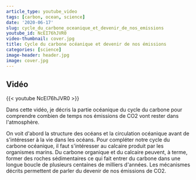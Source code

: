 ```yaml
---
article_type: youtube_video
tags: [carbon, ocean, science]
date: '2020-06-17'
slug: cycle_du_carbone_oceanique_et_devenir_de_nos_emissions
youtube_id: NcEI76hJVR0
video-thumbnail: cover.jpg
title: Cycle du carbone océanique et devenir de nos émissions
categories: [science]
image-header: header.jpg
image: cover.jpg
---
```


## Vidéo

{{< youtube NcEI76hJVR0 >}}

Dans cette vidéo, je décris la partie océanique du cycle du carbone pour comprendre combien de temps nos émissions de CO2 vont rester dans l'atmosphère.

On voit d'abord la structure des océans et la circulation océanique avant de s'intéresser à la vie dans les océans. Pour compléter notre cycle du carbone océanique, il faut s'intéresser au calcaire produit par les organismes marins. Du carbone organique et du calcaire peuvent, à terme, former des roches sédimentaires ce qui fait entrer du carbone dans une longue boucle de plusieurs centaines de milliers d'années. Les mécanismes décrits permettent de parler du devenir de nos émissions de CO2.
